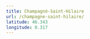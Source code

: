 ```yaml
---
title: Champagné-Saint-Hilaire
url: /champagne-saint-hilaire/
latitude: 46.343
longitude: 0.317
---
```

